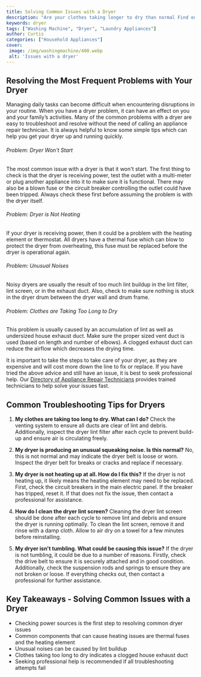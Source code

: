 ```yaml
---
title: Solving Common Issues with a Dryer
description: "Are your clothes taking longer to dry than normal Find out what to do when your dryer starts behaving badly Learn how to resolve common issues with a dryer and keep your laundry in check"
keywords: dryer
tags: ["Washing Machine", "Dryer", "Laundry Appliances"]
author: Curtis
categories: ["Household Appliances"]
cover: 
 image: /img/washingmachine/400.webp
 alt: 'Issues with a dryer'
---
```

## Resolving the Most Frequent Problems with Your Dryer

Managing daily tasks can become difficult when encountering disruptions in your routine. When you have a dryer problem, it can have an effect on you and your family’s activities. Many of the common problems with a dryer are easy to troubleshoot and resolve without the need of calling an appliance repair technician. It is always helpful to know some simple tips which can help you get your dryer up and running quickly.

###### Problem: Dryer Won't Start

The most common issue with a dryer is that it won't start. The first thing to check is that the dryer is receiving power, test the outlet with a multi-meter or plug another appliance into it to make sure it is functional. There may also be a blown fuse or the circuit breaker controlling the outlet could have been tripped. Always check these first before assuming the problem is with the dryer itself.


###### Problem: Dryer is Not Heating

If your dryer is receiving power, then it could be a problem with the heating element or thermostat. All dryers have a thermal fuse which can blow to protect the dryer from overheating, this fuse must be replaced before the dryer is operational again.

###### Problem: Unusual Noises

Noisy dryers are usually the result of too much lint buildup in the lint filter, lint screen, or in the exhaust duct. Also, check to make sure nothing is stuck in the dryer drum between the dryer wall and drum frame.

###### Problem: Clothes are Taking Too Long to Dry

This problem is usually caused by an accumulation of lint as well as undersized house exhaust duct. Make sure the proper sized vent duct is used (based on length and number of elbows). A clogged exhaust duct can reduce the airflow which decreases the drying time.

It is important to take the steps to take care of your dryer, as they are expensive and will cost more down the line to fix or replace. If you have tried the above advice and still have an issue, it is best to seek professional help. Our [Directory of Appliance Repair Technicians](./pages/appliance-repair-technicians) provides trained technicians to help solve your issues fast.

## Common Troubleshooting Tips for Dryers

1. **My clothes are taking too long to dry. What can I do?** 
Check the venting system to ensure all ducts are clear of lint and debris. Additionally, inspect the dryer lint filter after each cycle to prevent build-up and ensure air is circulating freely.

2. **My dryer is producing an unusual squeaking noise. Is this normal?** 
No, this is not normal and may indicate the dryer belt is loose or worn. Inspect the dryer belt for breaks or cracks and replace if necessary.

3. **My dryer is not heating up at all. How do I fix this?** 
If the dryer is not heating up, it likely means the heating element may need to be replaced. First, check the circuit breakers in the main electric panel. If the breaker has tripped, reset it. If that does not fix the issue, then contact a professional for assistance.

4. **How do I clean the dryer lint screen?** 
Cleaning the dryer lint screen should be done after each cycle to remove lint and debris and ensure the dryer is running optimally. To clean the lint screen, remove it and rinse with a damp cloth. Allow to air dry on a towel for a few minutes before reinstalling.

5. **My dryer isn't tumbling. What could be causing this issue?** 
If the dryer is not tumbling, it could be due to a number of reasons. Firstly, check the drive belt to ensure it is securely attached and in good condition. Additionally, check the suspension rods and springs to ensure they are not broken or loose. If everything checks out, then contact a professional for further assistance.

## Key Takeaways - Solving Common Issues with a Dryer
- Checking power sources is the first step to resolving common dryer issues
- Common components that can cause heating issues are thermal fuses and the heating element
- Unusual noises can be caused by lint buildup
- Clothes taking too long to dry indicates a clogged house exhaust duct
- Seeking professional help is recommended if all troubleshooting attempts fail
